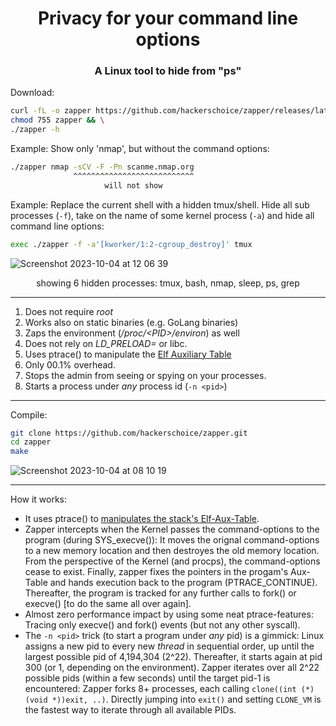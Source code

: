 <H1 align="center">Privacy for your command line options</H2>
<H3 align="center">A Linux tool to hide from "ps"</H2>

Download:
```sh
curl -fL -o zapper https://github.com/hackerschoice/zapper/releases/latest/download/zapper-$(uname -m) && \
chmod 755 zapper && \
./zapper -h
```

Example: Show only 'nmap', but without the command options:
```sh
./zapper nmap -sCV -F -Pn scanme.nmap.org
              ^^^^^^^^^^^^^^^^^^^^^^^^^^^
                     will not show
```

Example: Replace the current shell with a hidden tmux/shell. Hide all sub processes (`-f`), take on the name of some kernel process (`-a`) and hide all command line options:
```sh
exec ./zapper -f -a'[kworker/1:2-cgroup_destroy]' tmux
```

![Screenshot 2023-10-04 at 12 06 39](https://github.com/hackerschoice/zapper/assets/5938498/a3c91951-9866-41be-96e4-7b13454b7885)
<p align="center"><i></i>showing 6 hidden processes: tmux, bash, nmap, sleep, ps, grep</i></p>


---
1. Does not require *root*
2. Works also on static binaries (e.g. GoLang binaries)
3. Zaps the environment (*/proc/&lt;PID&gt;/environ*) as well
1. Does not rely on *LD_PRELOAD=* or libc.
2. Uses ptrace() to manipulate the [Elf Auxiliary Table](https://iq.thc.org/how-does-linux-start-a-process)
5. Only 00.1% overhead.
6. Stops the admin from seeing or spying on your processes.
7. Starts a process under _any_ process id (`-n <pid>`)

---
Compile:
```sh
git clone https://github.com/hackerschoice/zapper.git
cd zapper
make
```

![Screenshot 2023-10-04 at 08 10 19](https://github.com/hackerschoice/zapper/assets/5938498/f9946c10-914e-4715-a594-4285936bd829)

---
How it works:
* It uses ptrace() to [manipulates the stack's Elf-Aux-Table](https://iq.thc.org/how-does-linux-start-a-process).
* Zapper intercepts when the Kernel passes the command-options to the program (during SYS_execve()): It moves the orignal command-options to a new memory location and then destroyes the old memory location. From the perspective of the Kernel (and procps), the command-options cease to exist. Finally, zapper fixes the pointers in the progam's Aux-Table and hands execution back to the program (PTRACE_CONTINUE). Thereafter, the program is tracked for any further calls to fork() or execve() [to do the same all over again].
* Almost zero performance impact by using some neat ptrace-features: Tracing only execve() and fork() events (but not any other syscall).
* The `-n <pid>` trick (to start a program under _any_ pid) is a gimmick: Linux assigns a new pid to every new _thread_ in sequential order, up until the largest possible pid of 4,194,304 (2^22). Thereafter, it starts again at pid 300 (or 1, depending on the environment). Zapper iterates over all 2^22 possible pids (within a few seconds) until the target pid-1 is encountered: Zapper forks 8+ processes, each calling `clone((int (*)(void *))exit, ..)`. Directly jumping into `exit()` and setting `CLONE_VM` is the fastest way to iterate through all available PIDs.
 
